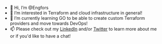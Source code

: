 - 👋 Hi, I’m @Engfors
- 👀 I’m interested in Terraform and cloud infrastructure in general!
- 🌱 I’m currently learning GO to be able to create custom Terraform providers and move towards DevOps!
- 📫 Please check out my <a href="https://linkedin.com/in/emil-engfors">LinkedIn</a> and/or <a href="https://twitter.com/engfors">Twitter</a> to learn more about me or if you'd like to have a chat!
<!---
Engfors/Engfors is a ✨ special ✨ repository because its `README.md` (this file) appears on your GitHub profile.
You can click the Preview link to take a look at your changes.
--->
